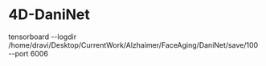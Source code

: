 # 4D-DaniNet

tensorboard --logdir /home/dravi/Desktop/CurrentWork/Alzhaimer/FaceAging/DaniNet/save/100 --port 6006

